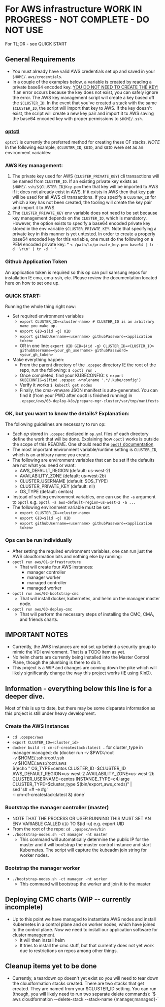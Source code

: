 
# For AWS infrastructure WORK IN PROGRESS - NOT COMPLETE - DO NOT USE
For TL;DR - see QUICK START

## General Requirements
 * You must already have valid AWS credentials set up and saved in your `$HOME/.aws/credentials`.
 * In a couple of the examples below, a variable is created by reading a private base64 encoded key. [YOU DO NOT NEED TO CREATE THE KEY!](#AWS%20Key%20Management) If an error occurs because the key does not exist, you can safely ignore the error. The AWS key management script will create a key based off the `$CLUSTER_ID`. In the event that you've created a stack with the same `$CLUSTER_ID`, the script will import that key to AWS. If the key doesn't exist, the script will create a new key pair and import it to AWS saving the base64 encoded key with proper permissions to `$HOME/.ssh`.

### [optctl](https://opctl.io/docs/getting-started/opctl.html)
`optctl` is currently the preferred method for creating these CF stacks. *NOTE* In the following example, `$CLUSTER_ID`, `$UID`, and `$GID` were set as an environment variables:

### AWS Key management:
  1. The private key used for AWS (`CLUSTER_PRIVATE_KEY`) cli transactions will be named from `CLUSTER_ID`. If an existing private key exists as `$HOME/.ssh/${CLUSTER_ID}Key.pem` then that key will be imported to AWS if it does not already exist in AWS. If it exists in AWS then that key pair will be used for all AWS cli transactions. If you specify a `CLUSTER_ID` for which a key has not been created, the tooling will create the key pair and import it to AWS.
  1. The `CLUSTER_PRIVATE_KEY` env variable does not need to be set because key management depends on the `CLUSTER_ID`, which is mandatory. However, the option exists to specify a base64 encoded private key stored in the env variable `$CLUSTER_PRIVATE_KEY`. Note that specifying a private key in this manner is yet untested. In order to create a properly base64 encoded key for this variable, one must do the following on a PEM encoded private key:
    * `< /path/to/private_key.pem base64 | tr -d '\r\n' | tr -d ' '`

### Github Application Token
An application token is required so this op can pull samsung repos for installation IE cma, cma-ssh, etc. Please review the documentation located here on how to set one up.

### QUICK START:
Running the whole thing right now:
  * Set required environment variables
    * `export CLUSTER_ID=<cluster-name> # CLUSTER_ID is an arbitrary name you make up.`
    * `export GID=$(id -g) UID`
    * `export githubUsername=<username> githubPassword=<application token>`
    * OR in one line: `export UID GID=$(id -g) CLUSTER_ID=<CLUSTER_ID> githubUsername=<your_gh_username> githubPassword=<your_gh_token>`
  * Make everything happen:
    * From the parent directory of the `.opspec` directory IE the root of the repo, run the following:
    `$ opctl run .`
    * Once completed, find your KUBECONFIG:
    `$ export KUBECONFIG=$(find .opspec -wholename '.*/.kube/config')`
    * Verify it works
    `$ kubectl get nodes`
    * Finally, the cma-vmware JSON manifest is auto-generated. You can find it (from your PWD after opctl is finished running) in `.opspec/aws/03-deploy-k8s/prepare-mgr-cluster/var/tmp/manifests`

### OK, but you want to know the details? Explanation:
The following guidelines are necessary to run op:

  * Each _op_ stored in `.opspec` declared in `op.yml` files of each directory define the work that will be done. Explaining how `opctl` works is outside the scope of this README. One should read the [`opctl` documentation](http://opctl.io/documentation).
  * The most important environment variable/runtime setting is `CLUSTER_ID`, which is an arbitrary name you create.
  * The following are environment variables that can be set if the defaults are not what you need or want:
    * AWS_DEFAULT_REGION   (default: us-west-2)
    * AVAILABILITY_ZONE    (default: us-west-2b)
    * CLUSTER_USERNAME     (default: $OS_TYPE)
    * CLUSTER_PRIVATE_KEY  (default: nil)
    * OS_TYPE              (default: centos)
  * Instead of setting environment variables, one can use the `-a` argument to `opctl` e.g. `opctl -a aws-default-region=us-west-2 -a ...`
  * The following environment variable must be set:
    * `export CLUSTER_ID=<cluster-name>`
    * `export GID=$(id -g) UID`
    * `export githubUsername=<username> githubPassword=<application token>`

### Ops can be run individually
  * After setting the required environment variables, one can run just the AWS cloudformation bits and nothing else by running:
  * `opctl run aws/01-infrastructure`
    * That will create four AWS instances:
      * manager controller
      * manager worker
      * managed controller
      * managed worker
  * `opctl run aws/02-bootstrap-cmc`
    * That will install docker, kubernetes, and helm on the manager master node.
  * `opctl run aws/03-deploy-cmc`
    * That will perform the necessary steps of installing the CMC, CMA, and friends charts.

## IMPORTANT NOTES
  * Currently, the AWS instances are not set up behind a security group to mimic the VDI environment. That is a TODO item as yet.
  * No helm charts are currently being installed into the Master Control Plane, though the plumbing is there to do it.
  * This project is a WIP and changes are coming down the pike which will likely significantly change the way this project works (IE using KinD).

## Information - everything below this line is for a deeper dive.
Most of this is up to date, but there may be some disparate information as this project is still under heavy development.

### Create the AWS instances
  * `cd .opspec/aws`
  * `export CLUSTER_ID=<cluster_id>`
  * `docker build -t cm-cf-createstack:latest .`
      for cluster_type in manager managed; do
        (docker run -v $PWD:/root \
                    -v $HOME/.ssh:/root/.ssh \
                    -v $HOME/.aws:/root/.aws \
              $(echo " OS_TYPE=centos
                       CLUSTER_ID=$CLUSTER_ID
                       AWS_DEFAULT_REGION=us-west-2
                       AVAILABILITY_ZONE=us-west-2b
                       CLUSTER_USERNAME=centos
                       INSTANCE_TYPE=c4.large
                       CLUSTER_TYPE=$cluster_type
                       $(bin/export_aws_creds)" | \
                sed 's# \+# -e #g' \
                      -i cm-cf-createstack:latest &)
      done`

### Bootstrap the manager controller (master)
  * NOTE THAT THE PROCESS OR USER RUNNING THIS MUST SET AN ENV VARIABLE CALLED `UID` TO $(id -u) e.g. export UID
  * From the root of the repo: `cd .opspec/aws/bin`
  * `./bootstrap-nodes.sh -ct manager -nt master`
    * This command will automatically determine the public IP for the master and it will bootstrap the master control instance and start Kubernetes. The script will capture the kubeadm join string for worker nodes.

### Bootstrap the manager worker
  * `./bootstrap-nodes.sh -ct manager -nt worker`
    * This command will bootstrap the worker and join it to the master

## Deploying CMC charts (WIP -- currently incomplete)
  * Up to this point we have managed to instantiate AWS nodes and install Kubernetes in a control plane and on worker nodes, which have joined to the control plane. Now we need to install our application software for cluster management.
    * It  will then install helm
    * It tries to install the cmc stuff, but that currently does not yet work due to restrictions on repos among other things.

## Cleanup items yet to be done
  * Currently, a teardown op doesn't yet exist so you will need to tear down the cloudformation stacks created. There are two stacks that get created. They are named from your $CLUSTER_ID setting. You can run (though, you will likely need to run two separate delete commands): `$ aws cloudformation --delete-stack --stack-name {manager,managed}-<stackname>`

